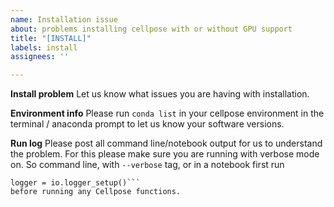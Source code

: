 ```yaml
---
name: Installation issue
about: problems installing cellpose with or without GPU support
title: "[INSTALL]"
labels: install
assignees: ''

---
```


**Install problem**
Let us know what issues you are having with installation.

**Environment info**
Please run `conda list` in your cellpose environment in the terminal / anaconda prompt to let us know your software versions.

**Run log**
Please post all command line/notebook output for us to understand the problem. For this please make sure you are running with verbose mode on. So command line, with `--verbose` tag, or in a notebook first run 
```from cellpose import io 
logger = io.logger_setup()``` 
before running any Cellpose functions.
